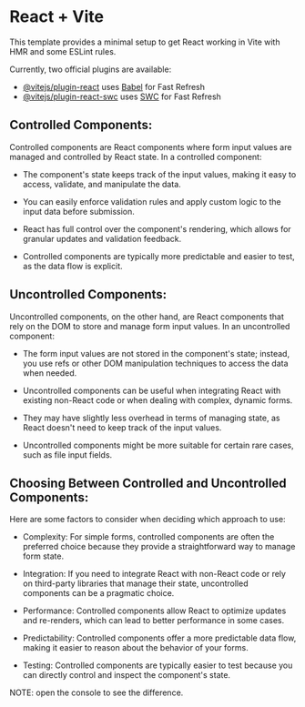 # React + Vite

This template provides a minimal setup to get React working in Vite with HMR and some ESLint rules.

Currently, two official plugins are available:

- [@vitejs/plugin-react](https://github.com/vitejs/vite-plugin-react/blob/main/packages/plugin-react/README.md) uses [Babel](https://babeljs.io/) for Fast Refresh
- [@vitejs/plugin-react-swc](https://github.com/vitejs/vite-plugin-react-swc) uses [SWC](https://swc.rs/) for Fast Refresh

## Controlled Components:

Controlled components are React components where form input values are managed and controlled by React state. In a controlled component:

- The component's state keeps track of the input values, making it easy to access, validate, and manipulate the data.

- You can easily enforce validation rules and apply custom logic to the input data before submission.

- React has full control over the component's rendering, which allows for granular updates and validation feedback.

- Controlled components are typically more predictable and easier to test, as the data flow is explicit.

## Uncontrolled Components:

Uncontrolled components, on the other hand, are React components that rely on the DOM to store and manage form input values. In an uncontrolled component:

- The form input values are not stored in the component's state; instead, you use refs or other DOM manipulation techniques to access the data when needed.

- Uncontrolled components can be useful when integrating React with existing non-React code or when dealing with complex, dynamic forms.

- They may have slightly less overhead in terms of managing state, as React doesn't need to keep track of the input values.

- Uncontrolled components might be more suitable for certain rare cases, such as file input fields.

## Choosing Between Controlled and Uncontrolled Components:

Here are some factors to consider when deciding which approach to use:

- Complexity: For simple forms, controlled components are often the preferred choice because they provide a straightforward way to manage form state.

- Integration: If you need to integrate React with non-React code or rely on third-party libraries that manage their state, uncontrolled components can be a pragmatic choice.

- Performance: Controlled components allow React to optimize updates and re-renders, which can lead to better performance in some cases.

- Predictability: Controlled components offer a more predictable data flow, making it easier to reason about the behavior of your forms.

- Testing: Controlled components are typically easier to test because you can directly control and inspect the component's state.

NOTE: open the console to see the difference.
